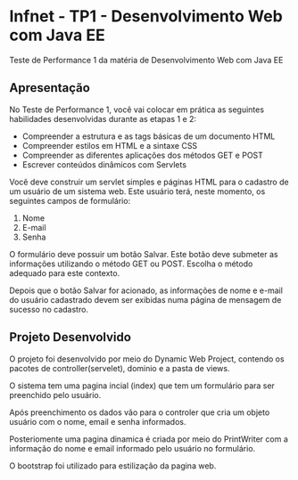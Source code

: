 # Infnet - TP1 - Desenvolvimento Web com Java EE
Teste de Performance 1 da matéria de Desenvolvimento Web com Java EE

## Apresentação

No Teste de Performance 1, você vai colocar em prática as seguintes habilidades desenvolvidas durante as etapas 1 e 2:

 - Compreender a estrutura e as tags básicas de um documento HTML
 - Compreender estilos em HTML e a sintaxe CSS
 - Compreender as diferentes aplicações dos métodos GET e POST
 - Escrever conteúdos dinâmicos com Servlets

Você deve construir um servlet simples e páginas HTML para o cadastro de um usuário de um sistema web. Este usuário terá, neste momento, os seguintes campos de formulário:

 1. Nome
 2. E-mail
 3. Senha

O formulário deve possuir um botão Salvar. Este botão deve submeter as informações utilizando o método GET ou POST. Escolha o método adequado para este contexto.

Depois que o botão Salvar for acionado, as informações de nome e e-mail do usuário cadastrado devem ser exibidas numa página de mensagem de sucesso no cadastro.

## Projeto Desenvolvido

O projeto foi desenvolvido por meio do Dynamic Web Project, contendo os pacotes de controller(servelet), dominio e a pasta de views.

O sistema tem uma pagina incial (index) que tem um formulário para ser preenchido pelo usuário.

Após preenchimento os dados vão para o controler que cria um objeto usuário com o nome, email e senha informados. 

Posteriomente uma pagina dinamica é criada por meio do PrintWriter com a informação do nome e email informado pelo usuário no formulário.

O bootstrap foi utilizado para estilização da pagina web.



